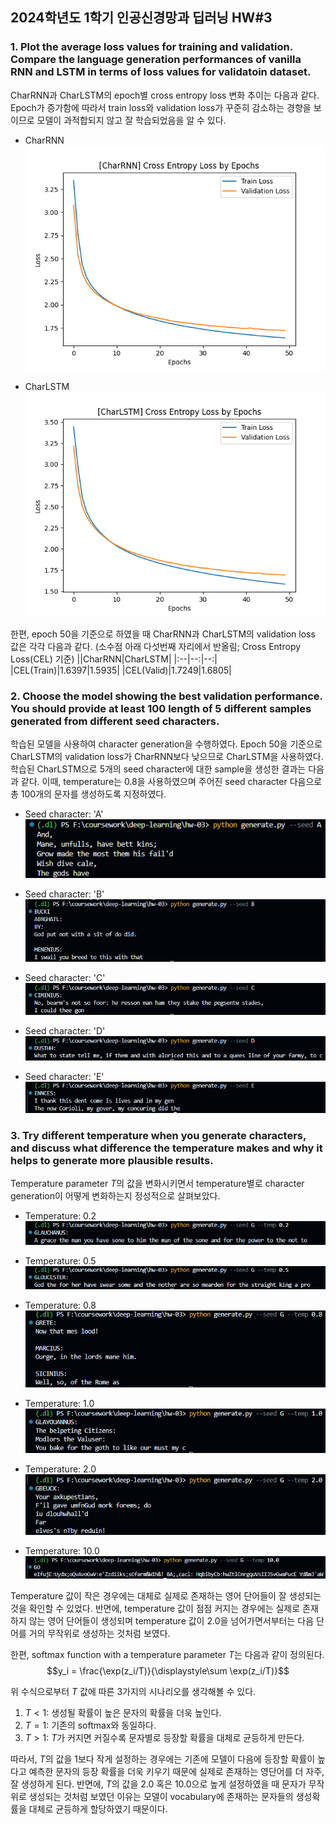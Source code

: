 ## 2024학년도 1학기 인공신경망과 딥러닝 HW#3


### 1. Plot the average loss values for training and validation. Compare the language generation performances of vanilla RNN and LSTM in terms of loss values for validatoin dataset.
CharRNN과 CharLSTM의 epoch별 cross entropy loss 변화 추이는 다음과 같다. Epoch가 증가함에 따라서 train loss와 validation loss가 꾸준히 감소하는 경향을 보이므로 모델이 과적합되지 않고 잘 학습되었음을 알 수 있다.

- CharRNN  
![CharRNN Loss](./img/rnn.png)

- CharLSTM  
![CharLSTM Loss](./img/lstm.png)

한편, epoch 50을 기준으로 하였을 때 CharRNN과 CharLSTM의 validation loss 값은 각각 다음과 같다. (소수점 아래 다섯번째 자리에서 반올림; Cross Entropy Loss(CEL) 기준)
||CharRNN|CharLSTM|
|:--|--:|--:|
|CEL(Train)|1.6397|1.5935|
|CEL(Valid)|1.7249|1.6805|


### 2. Choose the model showing the best validation performance. You should provide at least 100 length of 5 different samples generated from different seed characters.
학습된 모델을 사용하여 character generation을 수행하였다. Epoch 50을 기준으로 CharLSTM의 validation loss가 CharRNN보다 낮으므로 CharLSTM을 사용하였다. 학습된 CharLSTM으로 5개의 seed character에 대한 sample을 생성한 결과는 다음과 같다. 이때, temperature는 0.8을 사용하였으며 주어진 seed character 다음으로 총 100개의 문자를 생성하도록 지정하였다.  

- Seed character: 'A'  
![seed_A](./img/seed_A.png)

- Seed character: 'B'  
![seed_B](./img/seed_B.png)

- Seed character: 'C'  
![seed_C](./img/seed_C.png)

- Seed character: 'D'  
![seed_D](./img/seed_D.png)

- Seed character: 'E'  
![seed_E](./img/seed_E.png)




### 3. Try different temperature when you generate characters, and discuss what difference the temperature makes and why it helps to generate more plausible results.
Temperature parameter $T$의 값을 변화시키면서 temperature별로 character generation이 어떻게 변화하는지 정성적으로 살펴보았다.

- Temperature: 0.2  
![temp_0.2](./img/temp_0.2.png)

- Temperature: 0.5  
![temp_0.5](./img/temp_0.5.png)

- Temperature: 0.8  
![temp_0.8](./img/temp_0.8.png)

- Temperature: 1.0  
![temp_1.0](./img/temp_1.0.png)

- Temperature: 2.0  
![temp_2.0](./img/temp_2.0.png)

- Temperature: 10.0  
![temp_10.0](./img/temp_10.0.png)

Temperature 값이 작은 경우에는 대체로 실제로 존재하는 영어 단어들이 잘 생성되는 것을 확인할 수 있었다. 반면에, temperature 값이 점점 커지는 경우에는 실제로 존재하지 않는 영어 단어들이 생성되며 temperature 값이 2.0을 넘어가면서부터는 다음 단어를 거의 무작위로 생성하는 것처럼 보였다.

한편, softmax function with a temperature parameter $T$는 다음과 같이 정의된다.
$$y_i = \frac{\exp(z_i/T)}{\displaystyle\sum \exp(z_i/T)}$$

위 수식으로부터 $T$ 값에 따른 3가지의 시나리오를 생각해볼 수 있다.  
1. $T<1$: 생성될 확률이 높은 문자의 확률을 더욱 높인다.
2. $T=1$: 기존의 softmax와 동일하다.
3. $T>1$: $T$가 커지면 커질수록 문자별로 등장할 확률을 대체로 균등하게 만든다.

따라서, $T$의 값을 1보다 작게 설정하는 경우에는 기존에 모델이 다음에 등장할 확률이 높다고 예측한 문자의 등장 확률을 더욱 키우기 때문에 실제로 존재하는 영단어를 더 자주, 잘 생성하게 된다. 반면에, $T$의 값을 2.0 혹은 10.0으로 높게 설정하였을 때 문자가 무작위로 생성되는 것처럼 보였던 이유는 모델이 vocabulary에 존재하는 문자들의 생성확률을 대체로 균등하게 할당하였기 때문이다.